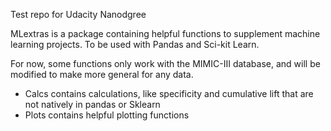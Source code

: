 Test repo for Udacity Nanodgree

MLextras is a package containing helpful functions to supplement machine
learning projects. To be used with Pandas and Sci-kit Learn.

For now, some functions only work with the MIMIC-III database, and will be
modified to make more general for any data.

* Calcs contains calculations, like specificity and cumulative lift that
are not natively in pandas or Sklearn
* Plots contains helpful plotting functions
